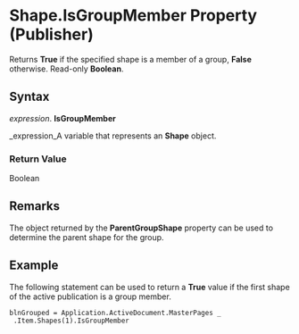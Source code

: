 
# Shape.IsGroupMember Property (Publisher)

Returns  **True** if the specified shape is a member of a group, **False** otherwise. Read-only **Boolean**.


## Syntax

 _expression_. **IsGroupMember**

 _expression_A variable that represents an  **Shape** object.


### Return Value

Boolean


## Remarks

The object returned by the  **ParentGroupShape** property can be used to determine the parent shape for the group.


## Example

The following statement can be used to return a  **True** value if the first shape of the active publication is a group member.


```
blnGrouped = Application.ActiveDocument.MasterPages _ 
 .Item.Shapes(1).IsGroupMember
```

